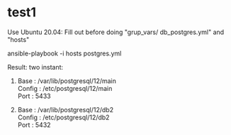 # test1
Use Ubuntu 20.04: 
 Fill out before doing  "grup_vars/ db_postgres.yml"  and  "hosts"

   ansible-playbook -i hosts postgres.yml


Result: 
 two instant:
  1. Base   : /var/lib/postgresql/12/main   
     Config : /etc/postgresql/12/main   
     Port   : 5433   

  2. Base   : /var/lib/postgresql/12/db2   
     Config : /etc/postgresql/12/db2   
     Port   : 5432   
